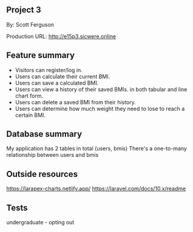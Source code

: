 ## Project 3

 By: Scott Ferguson
 
 Production URL: http://e15p3.sicwere.online

## Feature summary

- Visitors can register/log in.
- Users can calculate their current BMI.
- Users can save a calculated BMI.
- Users can view a history of their saved BMIs. in both tabular and line chart form.
- Users can delete a saved BMI from their history.
- Users can determine how much weight they need to lose to reach a certain BMI.

## Database summary

My application has 2 tables in total (users, bmis)
There's a one-to-many relationship between users and bmis

## Outside resources

https://larapex-charts.netlify.app/
https://laravel.com/docs/10.x/readme

## Tests

undergraduate - opting out
